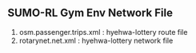 ## SUMO-RL Gym Env Network File 
1. osm.passenger.trips.xml : hyehwa-lottery route file 
2. rotarynet.net.xml : hyehwa-lottery network file 
